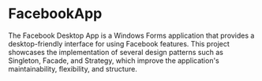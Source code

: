 # FacebookApp
The Facebook Desktop App is a Windows Forms application that provides a desktop-friendly interface for using Facebook features. This project showcases the implementation of several design patterns such as Singleton, Facade, and Strategy, which improve the application's maintainability, flexibility, and structure.
